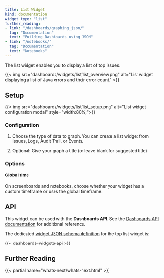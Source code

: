 ```yaml
---
title: List Widget
kind: documentation
widget_type: "list"
further_reading:
- link: "/dashboards/graphing_json/"
  tag: "Documentation"
  text: "Building Dashboards using JSON"
- link: "/notebooks/"
  tag: "Documentation"
  text: "Notebooks"
---
```


The list widget enables you to display a list of top issues.

{{< img src="dashboards/widgets/list/list_overview.png" alt="List widget displaying a list of Java errors and their error count." >}}

## Setup

{{< img src="dashboards/widgets/list/list_setup.png" alt="List widget configuration modal" style="width:80%;">}}

### Configuration

1. Choose the type of data to graph. You can create a list widget from Issues, Logs, Audit Trail, or Events.

2. Optional: Give your graph a title (or leave blank for suggested title)

### Options

#### Global time

On screenboards and notebooks, choose whether your widget has a custom timeframe or uses the global timeframe.

## API

This widget can be used with the **Dashboards API**. See the [Dashboards API documentation][1] for additional reference.

The dedicated [widget JSON schema definition][2] for the top list widget is:

{{< dashboards-widgets-api >}}

## Further Reading

{{< partial name="whats-next/whats-next.html" >}}

[1]: /api/v1/dashboards/
[2]: /dashboards/graphing_json/widget_json/
